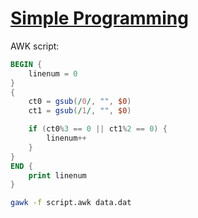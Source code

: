 # [Simple Programming](https://ctflearn.com/challenge/174)

AWK script:

```awk
BEGIN {
    linenum = 0
}
{
    ct0 = gsub(/0/, "", $0)
    ct1 = gsub(/1/, "", $0)

    if (ct0%3 == 0 || ct1%2 == 0) {
        linenum++
    }
}
END {
    print linenum
}
```

```bash
gawk -f script.awk data.dat
```

